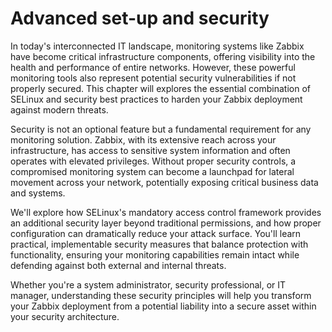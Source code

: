 # Advanced set-up and security

In today's interconnected IT landscape, monitoring systems like Zabbix have become
critical infrastructure components, offering visibility into the health and performance
of entire networks. However, these powerful monitoring tools also represent potential
security vulnerabilities if not properly secured. This chapter will explores the
essential combination of SELinux and security best practices to harden your Zabbix
deployment against modern threats.

Security is not an optional feature but a fundamental requirement for any monitoring
solution. Zabbix, with its extensive reach across your infrastructure, has access
to sensitive system information and often operates with elevated privileges.
Without proper security controls, a compromised monitoring system can become a
launchpad for lateral movement across your network, potentially exposing critical
business data and systems.

We'll explore how SELinux's mandatory access control framework provides an additional
security layer beyond traditional permissions, and how proper configuration can
dramatically reduce your attack surface. You'll learn practical, implementable
security measures that balance protection with functionality, ensuring your monitoring
capabilities remain intact while defending against both external and internal threats.

Whether you're a system administrator, security professional, or IT manager, understanding
these security principles will help you transform your Zabbix deployment from a
potential liability into a secure asset within your security architecture.
